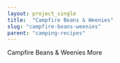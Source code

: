 ```yaml
---
layout: project_single
title:  "Campfire Beans & Weenies"
slug: "campfire-beans-weenies"
parent: "camping-recipes"
---
```

Campfire Beans & Weenies                                                                                                                                                     More